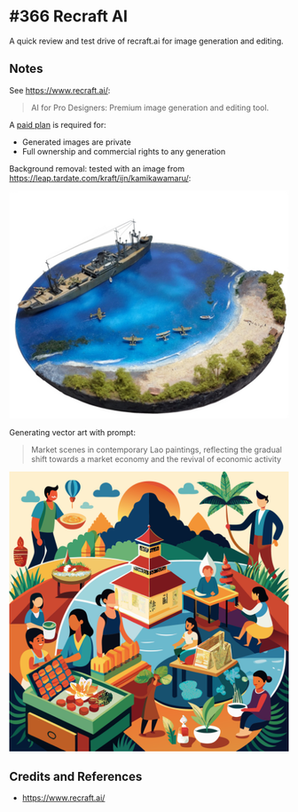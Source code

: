 # #366 Recraft AI

A quick review and test drive of recraft.ai for image generation and editing.

## Notes

See <https://www.recraft.ai/>:

> AI for Pro Designers: Premium image generation and editing tool.

A [paid plan](https://www.recraft.ai/pricing) is required for:

* Generated images are private
* Full ownership and commercial rights to any generation

Background removal: tested with an image from <https://leap.tardate.com/kraft/ijn/kamikawamaru/>:

![build10h-enhanced.](./assets/build10h-enhanced.jpg)

Generating vector art with prompt:

> Market scenes in contemporary Lao paintings, reflecting the gradual shift towards a market economy and the revival of economic activity

![market-scenes](./assets/market-scenes-in-contemporary-lao-paintings--refle.svg)

## Credits and References

* <https://www.recraft.ai/>
